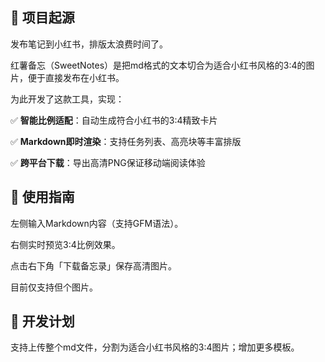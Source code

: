 ## 🌟 项目起源

发布笔记到小红书，排版太浪费时间了。

红薯备忘（SweetNotes）是把md格式的文本切合为适合小红书风格的3:4的图片，便于直接发布在小红书。

为此开发了这款工具，实现：

✅ **智能比例适配**：自动生成符合小红书的3:4精致卡片  

✅ **Markdown即时渲染**：支持任务列表、高亮块等丰富排版 

✅ **跨平台下载**：导出高清PNG保证移动端阅读体验

## 🎨 使用指南

左侧输入Markdown内容（支持GFM语法）。

右侧实时预览3:4比例效果。

点击右下角「下载备忘录」保存高清图片。

目前仅支持但个图片。

## 🤝 开发计划

支持上传整个md文件，分割为适合小红书风格的3:4图片；增加更多模板。




